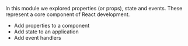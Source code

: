 In this module we explored properties (or props), state and events. These represent a core component of React development.

- Add properties to a component
- Add state to an application
- Add event handlers
